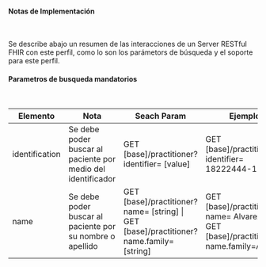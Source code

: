 #### Notas de Implementación
<br>

Se describe abajo un resumen de las interacciones de un Server RESTful FHIR con este perfil, como lo son los parámetors de búsqueda y el soporte para este perfil.

#### Parametros de busqueda mandatorios
<br>

<div>
	<table class="grid">
		<thead>
			<tr>
			  <th width="10%">Elemento</th>
			  <th width="20%">Nota</th>
              <th width="35">Seach Param</th>
              <th width="35">Ejemplo</th>
			</tr>
		</thead>
		<tbody>
			<tr>
			  <td>identification</td>
			  <td>Se debe poder buscar al paciente por medio del identificador</td>
              <td>GET [base]/practitioner?identifier= [value]</td>
              <td>GET [base]/practitioner?identifier= 18222444-1</td>
			</tr>
            <tr>
			  <td>name</td>
			  <td>Se debe poder buscar al paciente por su nombre o apellido</td>
              <td>GET [base]/practitioner?name= [string] | GET [base]/practitioner?name.family=[string] </td>
              <td>GET [base]/practitioner?name= Alvarez | GET [base]/practitioner?name.family=Alvarez</td>
			</tr>
		</tbody>
	</table>
</div>